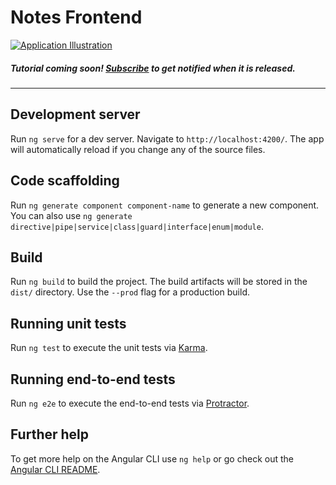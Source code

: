 # Notes Frontend

[![Application Illustration](./src/assets/angular_thumbnail.png)](https://www.youtube.com/channel/UCbwsS1m4Hib6R-9F1alus_A)

<!-- TODO: Change links when you upload video -->

<!-- ##### Watch the full tutorial on [Youtube](https://youtu.be/YGCDAXFWAZo)!  -->
##### Tutorial coming soon! [Subscribe](https://www.youtube.com/channel/UCbwsS1m4Hib6R-9F1alus_A) to get notified when it is released.

---

## Development server

Run `ng serve` for a dev server. Navigate to `http://localhost:4200/`. The app will automatically reload if you change any of the source files.

## Code scaffolding

Run `ng generate component component-name` to generate a new component. You can also use `ng generate directive|pipe|service|class|guard|interface|enum|module`.

## Build

Run `ng build` to build the project. The build artifacts will be stored in the `dist/` directory. Use the `--prod` flag for a production build.

## Running unit tests

Run `ng test` to execute the unit tests via [Karma](https://karma-runner.github.io).

## Running end-to-end tests

Run `ng e2e` to execute the end-to-end tests via [Protractor](http://www.protractortest.org/).

## Further help

To get more help on the Angular CLI use `ng help` or go check out the [Angular CLI README](https://github.com/angular/angular-cli/blob/master/README.md).
